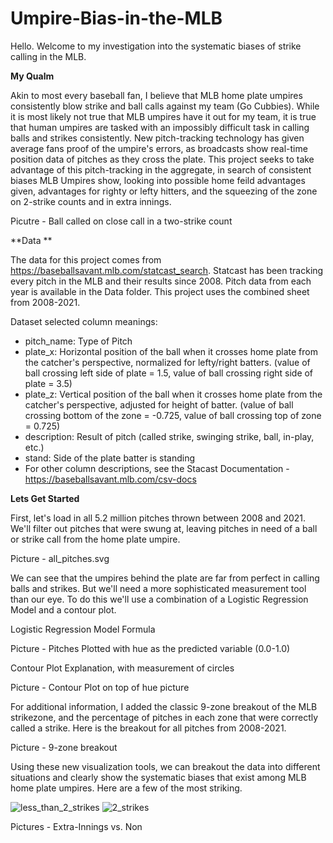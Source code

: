 # Umpire-Bias-in-the-MLB

Hello. Welcome to my investigation into the systematic biases of strike calling in the MLB. 

**My Qualm**

Akin to most every baseball fan, I believe that MLB home plate umpires consistently blow strike and ball calls against my team (Go Cubbies). While it is most likely not true that MLB umpires have it out for my team, it is true that human umpires are tasked with an impossibly difficult task in calling balls and strikes consistently. New pitch-tracking technology has given average fans proof of the umpire's errors, as broadcasts show real-time position data of pitches as they cross the plate. This project seeks to take advantage of this pitch-tracking in the aggregate, in search of consistent biases MLB Umpires show, looking into possible home feild advantages given, advantages for righty or lefty hitters, and the squeezing of the zone on 2-strike counts and in extra innings.

Picutre - Ball called on close call in a two-strike count

**Data **

The data for this project comes from https://baseballsavant.mlb.com/statcast_search. Statcast has been tracking every pitch in the MLB and their results since 2008. Pitch data from each year is available in the Data folder. This project uses the combined sheet from 2008-2021.

Dataset selected column meanings:
- pitch_name: Type of Pitch
- plate_x: Horizontal position of the ball when it crosses home plate from the catcher's perspective, normalized for lefty/right batters. (value of ball crossing left side of plate = 1.5, value of ball crossing right side of plate = 3.5)
- plate_z: Vertical position of the ball when it crosses home plate from the catcher's perspective, adjusted for height of batter. (value of ball crossing bottom of the zone = -0.725, value of ball crossing top of zone = 0.725)
- description: Result of pitch (called strike, swinging strike, ball, in-play, etc.)
- stand: Side of the plate batter is standing
- For other column descriptions, see the Stacast Documentation - https://baseballsavant.mlb.com/csv-docs

**Lets Get Started**

First, let's load in all 5.2 million pitches thrown between 2008 and 2021. We'll filter out pitches that were swung at, leaving pitches in need of a ball or strike call from the home plate umpire.

Picture - all_pitches.svg

We can see that the umpires behind the plate are far from perfect in calling balls and strikes. But we'll need a more sophisticated measurement tool than our eye. To do this we'll use a combination of a Logistic Regression Model and a contour plot. 

Logistic Regression Model Formula

Picture - Pitches Plotted with hue as the predicted variable (0.0-1.0)

Contour Plot Explanation, with measurement of circles

Picture - Contour Plot on top of hue picture

For additional information, I added the classic 9-zone breakout of the MLB strikezone, and the percentage of pitches in each zone that were correctly called a strike. Here is the breakout for all pitches from 2008-2021.

Picture - 9-zone breakout

Using these new visualization tools, we can breakout the data into different situations and clearly show the systematic biases that exist among MLB home plate umpires. Here are a few of the most striking. 


![less_than_2_strikes](https://user-images.githubusercontent.com/105253832/168164448-45386ea3-2622-4539-a62d-21e75e1205aa.svg)
![2_strikes](https://user-images.githubusercontent.com/105253832/168164516-c4127e96-151e-4ceb-8b5e-8bdf05029f56.svg)



Pictures - Extra-Innings vs. Non

